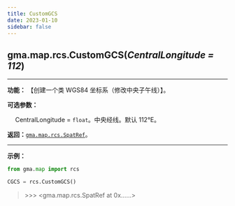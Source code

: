 ```yaml
---
title: CustomGCS
date: 2023-01-10
sidebar: false
---
```


## gma.map.rcs.**CustomGCS**(*CentralLongitude = 112*)<Badge text="1.1.2 +"/> 

---

**功能：** 【创建一个类 WGS84 坐标系（修改中央子午线）】。

**可选参数：**

&emsp; CentralLongitude = `float`。中央经线。默认 112°E。

**返回：**[`gma.map.rcs.SpatRef`](/UserGuide/map/rcs/SpatRef/)。

---

**示例：**
```python
from gma.map import rcs

CGCS = rcs.CustomGCS()
```

> \>>> <gma.map.rcs.SpatRef at 0x......>
